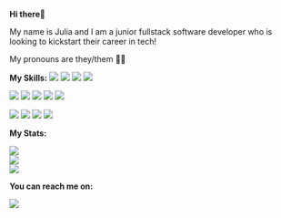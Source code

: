 **Hi there👋** 

<p>My name is Julia and I am a junior fullstack software developer who is looking to kickstart their career in tech!</p>

<p>My pronouns are they/them 🏳️‍🌈 </p>



**My Skills:**
<span align="center"><img src="https://img.shields.io/badge/go-%2300ADD8.svg?style=for-the-badge&logo=go&logoColor=white" /></span>
<span align="center"><img src="https://img.shields.io/badge/typescript-%23007ACC.svg?style=for-the-badge&logo=typescript&logoColor=white" /></span>
<span align="center"><img src="https://img.shields.io/badge/JavaScript-323330?style=for-the-badge&logo=javascript&logoColor=F7DF1E" /></span>
<span align="center"><img src="https://img.shields.io/badge/Java-ED8B00?style=for-the-badge&logo=java&logoColor=white" /></span>

<span align="center"><img src="https://img.shields.io/badge/HTML5-E34F26?style=for-the-badge&logo=html5&logoColor=white" /></span>
<span align="center"><img src="https://img.shields.io/badge/CSS3-1572B6?style=for-the-badge&logo=css3&logoColor=white" /></span>
<span align="center"><img src="https://img.shields.io/badge/Sass-CC6699?style=for-the-badge&logo=sass&logoColor=white" /></span>
<span align="center"><img src="https://img.shields.io/badge/npm-CB3837?style=for-the-badge&logo=npm&logoColor=white" /></span>
<span align="center"><img src="https://img.shields.io/badge/React-20232A?style=for-the-badge&logo=react&logoColor=61DAFB" /></span>

<span align="center"><img src="https://img.shields.io/badge/Spring_Boot-F2F4F9?style=for-the-badge&logo=spring-boot" /></span>
<span align="center"><img src="https://img.shields.io/badge/MySQL-005C84?style=for-the-badge&logo=mysql&logoColor=white" /></span>
<span align="center"><img src="https://img.shields.io/badge/Google_Cloud-4285F4?style=for-the-badge&logo=google-cloud&logoColor=white" /></span>
<span align="center"><img src="https://img.shields.io/badge/express.js-%23404d59.svg?style=for-the-badge&logo=express&logoColor=%2361DAFB" /></span>




   **My Stats:**
   
 <span><img src="https://github-readme-stats.vercel.app/api/top-langs/?username=juliabanerjee" img align="center"/></span>   
 <span><img src="https://github-readme-stats.vercel.app/api?username=juliabanerjee" img align="center"/> </span>   
 <span><img src="https://github-readme-streak-stats.herokuapp.com/?user=juliabanerjee" img align="center"/> </span>   

**You can reach me on:**

<a href="https://www.linkedin.com/in/julia-banerjee-0a40511b0/" target="blank"><img align="center" src="https://img.shields.io/badge/LinkedIn-0077B5?style=for-the-badge&logo=linkedin&logoColor=white" /></a>

   
